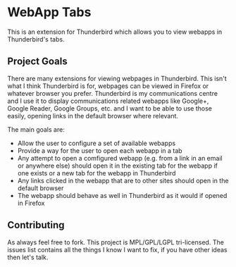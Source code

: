 WebApp Tabs
===========

This is an extension for Thunderbird which allows you to view webapps in
Thunderbird's tabs.

Project Goals
-------------

There are many extensions for viewing webpages in Thunderbird. This isn't what
I think Thunderbird is for, webpages can be viewed in Firefox or whatever
browser you prefer. Thunderbird is my communications centre and I use it to
display communications related webapps like Google+, Google Reader,
Google Groups, etc. and I want to be able to use those easily, opening links in
the default browser where relevant.

The main goals are:

* Allow the user to configure a set of available webapps
* Provide a way for the user to open each webapp in a tab
* Any attempt to open a comfigured webapp (e.g. from a link in an email or
  anywhere else) should open it in the existing tab for the webapp if one exists
  or a new tab for the webapp in Thunderbird
* Any links clicked in the webapp that are to other sites should open in the
  default browser
* The webapp should behave as well in Thunderbird as it would if opened in
  Firefox

Contributing
------------

As always feel free to fork. This project is MPL/GPL/LGPL tri-licensed. The
issues list contains all the things I know I want to fix, if you have other
ideas then let's talk.
